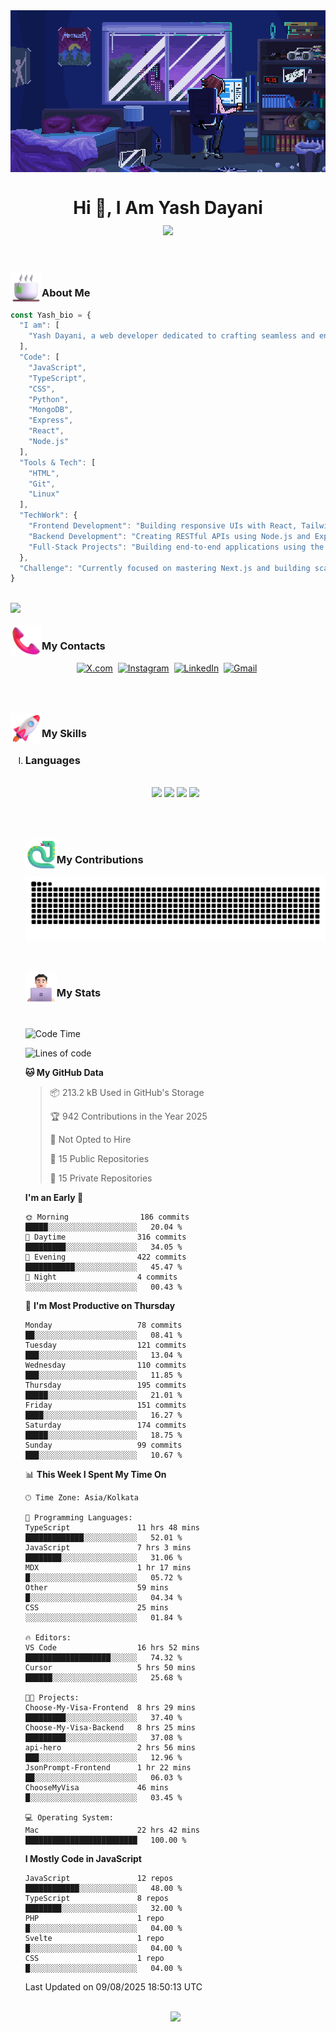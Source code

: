 <img align='center' src="header.gif" >

<div align="center">
    <h1>Hi 👋, I Am Yash Dayani <br> <img src="https://komarev.com/ghpvc/?username=YashDayani&color=F8BAAA&style=flat"></h1><br>
</div>

<br>
        
<img align='left' src="https://github.com/Ayon-SSP/Ayon-SSP/blob/main/Profile2/cofi.png" width="50">
<h3>About Me</h3>

```javascript
const Yash_bio = {
  "I am": [
    "Yash Dayani, a web developer dedicated to crafting seamless and engaging digital experiences."
  ],
  "Code": [
    "JavaScript",
    "TypeScript",
    "CSS",
    "Python",
    "MongoDB",
    "Express",
    "React",
    "Node.js"
  ],
  "Tools & Tech": [
    "HTML",
    "Git",
    "Linux"
  ],
  "TechWork": {
    "Frontend Development": "Building responsive UIs with React, Tailwind CSS, and component libraries like ShadCN UI",
    "Backend Development": "Creating RESTful APIs using Node.js and Express",
    "Full-Stack Projects": "Building end-to-end applications using the MERN stack"
  },
  "Challenge": "Currently focused on mastering Next.js and building scalable full-stack applications with TypeScript."
}
```

<br/>
 <img src="https://github-profile-trophy.vercel.app/?username=yashdayani&column=8&margin-w=20&margin-h=20">
<br/>
<br/>

<img align='left' src="Telephone.png" width="50">
<h3>My Contacts</h3>
<div align="center"> 
    <a href="https://twitter.com/yash_dayani"><img src="https://img.shields.io/badge/X-%23000000.svg?style=for-the-badge&logo=X&logoColor=white" alt="X.com" /></a>&nbsp;
    <a href="https://instagram.com/yash.dayani"><img src="https://img.shields.io/badge/instagram-%23E4405F.svg?&style=for-the-badge&logo=instagram&logoColor=white" alt="Instagram" /></a>&nbsp;
    <a href="https://www.linkedin.com/in/yashday/"><img src="https://img.shields.io/badge/linkedin-%230077B5.svg?&style=for-the-badge&logo=linkedin&logoColor=white" alt="LinkedIn" /></a>&nbsp;
    <a href="mailto:yashdayani0@gmail.com?cc=yash4work+viaGithub@proton.me&subject=Hello%20Yash!"><img src="https://img.shields.io/badge/gmail-%23D14836.svg?&style=for-the-badge&logo=gmail&logoColor=white" alt="Gmail"/></a>&nbsp;
</div>

<br/>
<h2></h2>
<br/>

<img align='left' src="Rocket.png" width="50">
<h3>My Skills</h3>
<ol type="I">
    <li><h3>Languages</h3> <br>
        <!-- Languages -->
        <div align="center"> 
            <img src="https://img.shields.io/badge/html5-%23E34F26.svg?style=for-the-badge&logo=html5&logoColor=white&color=F4470B">
            <img src="https://img.shields.io/badge/css3-%231572B6.svg?style=for-the-badge&logo=css3&logoColor=white&color=2862E9">
            <img src="https://img.shields.io/badge/javascript-%23323330.svg?style=for-the-badge&logo=javascript&logoColor=%23F7DF1E">
            <img src="https://img.shields.io/badge/python-3670A0?style=for-the-badge&logo=python&logoColor=ffdd54&color=4886B7">
        </div>
    </li>
<!-- Frameworks -->
<!-- Tools -->
<!-- OS <img src=""> -->

<br/>
<h2></h2>
<br/>

<img align='left' src="Snake.png" width="50">
<h3>My Contributions</h3>
<img alt="snake eating my contributions" src="https://raw.githubusercontent.com/yashdayani/yashdayani/output/github-contribution-grid-snake.svg">

<br/>
<h2></h2>
<br/>

<img align='left' src="Stats.png" width="50">
<h3>My Stats</h3>
<br>

<!--START_SECTION:waka-->
![Code Time](http://img.shields.io/badge/Code%20Time-933%20hrs%2057%20mins-blue)

![Lines of code](https://img.shields.io/badge/From%20Hello%20World%20I%27ve%20Written-1.1%20million%20lines%20of%20code-blue)

**🐱 My GitHub Data** 

> 📦 213.2 kB Used in GitHub's Storage 
 > 
> 🏆 942 Contributions in the Year 2025
 > 
> 🚫 Not Opted to Hire
 > 
> 📜 15 Public Repositories 
 > 
> 🔑 15 Private Repositories 
 > 
**I'm an Early 🐤** 

```text
🌞 Morning                186 commits         █████░░░░░░░░░░░░░░░░░░░░   20.04 % 
🌆 Daytime                316 commits         █████████░░░░░░░░░░░░░░░░   34.05 % 
🌃 Evening                422 commits         ███████████░░░░░░░░░░░░░░   45.47 % 
🌙 Night                  4 commits           ░░░░░░░░░░░░░░░░░░░░░░░░░   00.43 % 
```
📅 **I'm Most Productive on Thursday** 

```text
Monday                   78 commits          ██░░░░░░░░░░░░░░░░░░░░░░░   08.41 % 
Tuesday                  121 commits         ███░░░░░░░░░░░░░░░░░░░░░░   13.04 % 
Wednesday                110 commits         ███░░░░░░░░░░░░░░░░░░░░░░   11.85 % 
Thursday                 195 commits         █████░░░░░░░░░░░░░░░░░░░░   21.01 % 
Friday                   151 commits         ████░░░░░░░░░░░░░░░░░░░░░   16.27 % 
Saturday                 174 commits         █████░░░░░░░░░░░░░░░░░░░░   18.75 % 
Sunday                   99 commits          ███░░░░░░░░░░░░░░░░░░░░░░   10.67 % 
```


📊 **This Week I Spent My Time On** 

```text
🕑︎ Time Zone: Asia/Kolkata

💬 Programming Languages: 
TypeScript               11 hrs 48 mins      █████████████░░░░░░░░░░░░   52.01 % 
JavaScript               7 hrs 3 mins        ████████░░░░░░░░░░░░░░░░░   31.06 % 
MDX                      1 hr 17 mins        █░░░░░░░░░░░░░░░░░░░░░░░░   05.72 % 
Other                    59 mins             █░░░░░░░░░░░░░░░░░░░░░░░░   04.34 % 
CSS                      25 mins             ░░░░░░░░░░░░░░░░░░░░░░░░░   01.84 % 

🔥 Editors: 
VS Code                  16 hrs 52 mins      ███████████████████░░░░░░   74.32 % 
Cursor                   5 hrs 50 mins       ██████░░░░░░░░░░░░░░░░░░░   25.68 % 

🐱‍💻 Projects: 
Choose-My-Visa-Frontend  8 hrs 29 mins       █████████░░░░░░░░░░░░░░░░   37.40 % 
Choose-My-Visa-Backend   8 hrs 25 mins       █████████░░░░░░░░░░░░░░░░   37.08 % 
api-hero                 2 hrs 56 mins       ███░░░░░░░░░░░░░░░░░░░░░░   12.96 % 
JsonPrompt-Frontend      1 hr 22 mins        ██░░░░░░░░░░░░░░░░░░░░░░░   06.03 % 
ChooseMyVisa             46 mins             █░░░░░░░░░░░░░░░░░░░░░░░░   03.45 % 

💻 Operating System: 
Mac                      22 hrs 42 mins      █████████████████████████   100.00 % 
```

**I Mostly Code in JavaScript** 

```text
JavaScript               12 repos            ████████████░░░░░░░░░░░░░   48.00 % 
TypeScript               8 repos             ████████░░░░░░░░░░░░░░░░░   32.00 % 
PHP                      1 repo              █░░░░░░░░░░░░░░░░░░░░░░░░   04.00 % 
Svelte                   1 repo              █░░░░░░░░░░░░░░░░░░░░░░░░   04.00 % 
CSS                      1 repo              █░░░░░░░░░░░░░░░░░░░░░░░░   04.00 % 
```




 Last Updated on 09/08/2025 18:50:13 UTC
<!--END_SECTION:waka-->

<br>

<div align="center"> 
    <img src ="https://github-readme-streak-stats-one-livid-37.vercel.app/?user=yashdayani&theme=swift&hide_border=true&background=FFFFFF00">
</div>



